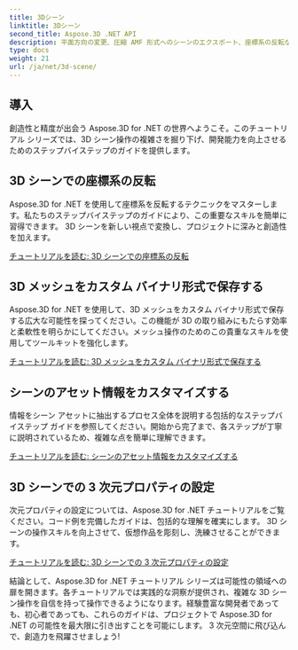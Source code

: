 ```yaml
---
title: 3Dシーン
linktitle: 3Dシーン
second_title: Aspose.3D .NET API
description: 平面方向の変更、圧縮 AMF 形式へのシーンのエクスポート、座標系の反転などに関する Aspose.3D for .NET チュートリアルをご覧ください。
type: docs
weight: 21
url: /ja/net/3d-scene/
---
```

## 導入

創造性と精度が出会う Aspose.3D for .NET の世界へようこそ。このチュートリアル シリーズでは、3D シーン操作の複雑さを掘り下げ、開発能力を向上させるためのステップバイステップのガイドを提供します。

## 3D シーンでの座標系の反転

Aspose.3D for .NET を使用して座標系を反転するテクニックをマスターします。私たちのステップバイステップのガイドにより、この重要なスキルを簡単に習得できます。 3D シーンを新しい視点で変換し、プロジェクトに深みと創造性を加えます。

[チュートリアルを読む: 3D シーンでの座標系の反転](./flip-coordinate-system/)

## 3D メッシュをカスタム バイナリ形式で保存する

Aspose.3D for .NET を使用して、3D メッシュをカスタム バイナリ形式で保存する広大な可能性を探ってください。この機能が 3D の取り組みにもたらす効率と柔軟性を明らかにしてください。メッシュ操作のためのこの貴重なスキルを使用してツールキットを強化します。

[チュートリアルを読む: 3D メッシュをカスタム バイナリ形式で保存する](./save-3d-meshes-binary-format/)


## シーンのアセット情報をカスタマイズする

情報をシーン アセットに抽出するプロセス全体を説明する包括的なステップバイステップ ガイドを参照してください。開始から完了まで、各ステップが丁寧に説明されているため、複雑な点を簡単に理解できます。

[チュートリアルを読む: シーンのアセット情報をカスタマイズする](./information-to-scene/)

## 3D シーンでの 3 次元プロパティの設定

次元プロパティの設定については、Aspose.3D for .NET チュートリアルをご覧ください。コード例を完備したガイドは、包括的な理解を確実にします。 3D シーンの操作スキルを向上させて、仮想作品を彫刻し、洗練させることができます。

[チュートリアルを読む: 3D シーンでの 3 次元プロパティの設定](./set-3d-properties/)

結論として、Aspose.3D for .NET チュートリアル シリーズは可能性の領域への扉を開きます。各チュートリアルでは実践的な洞察が提供され、複雑な 3D シーン操作を自信を持って操作できるようになります。経験豊富な開発者であっても、初心者であっても、これらのガイドは、プロジェクトで Aspose.3D for .NET の可能性を最大限に引き出すことを可能にします。 3 次元空間に飛び込んで、創造力を飛躍させましょう!